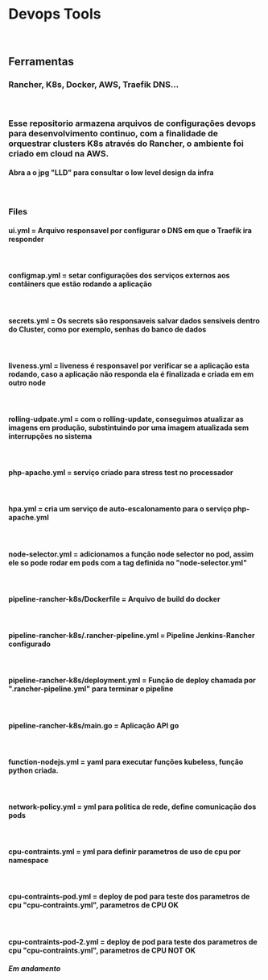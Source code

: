 <h1> Devops Tools </h1>
<br>
<h2> Ferramentas </h2>
<h3>Rancher, K8s, Docker, AWS, Traefik DNS...</h3>
<br>

<h3> Esse repositorio armazena arquivos de configurações devops para desenvolvimento continuo, com a finalidade de orquestrar clusters K8s através do Rancher, o ambiente foi criado em cloud na AWS.</h3>

<h4>Abra a o jpg "LLD" para consultar o low level design da infra</h4>

<br>

<h3>Files</h3>
<h4>ui.yml = Arquivo responsavel por configurar o DNS em que o Traefik ira responder</h4>
<br>
<h4>configmap.yml = setar configurações dos  serviços externos aos contâiners que estão rodando a aplicação </h4>
<br>
<h4>secrets.yml = Os secrets são responsaveis salvar dados sensiveis dentro do Cluster, como por exemplo, senhas do banco de dados</h4>
<br>
<h4>liveness.yml =  liveness é responsavel por verificar se a aplicação esta rodando, caso a aplicação não responda ela é finalizada e criada em em outro node</h4>
<br>
<h4>rolling-udpate.yml = com o rolling-update, conseguimos atualizar as imagens em produção, substintuindo por uma imagem atualizada sem interrupções no sistema</h4>
<br>
<h4>php-apache.yml = serviço criado para stress test no processador</h4>
<br>
<h4>hpa.yml = cria um serviço de auto-escalonamento para o serviço php-apache.yml</h4>
<br>
<h4>node-selector.yml = adicionamos a função node selector no pod, assim ele so pode rodar em pods com a tag definida no "node-selector.yml"</h4>
<br>
<h4>pipeline-rancher-k8s/Dockerfile = Arquivo de build do docker</h4>
<br>
<h4>pipeline-rancher-k8s/.rancher-pipeline.yml = Pipeline Jenkins-Rancher configurado</h4>
<br>
<h4>pipeline-rancher-k8s/deployment.yml = Função de deploy chamada por ".rancher-pipeline.yml" para terminar o pipeline</h4>
<br>
<h4>pipeline-rancher-k8s/main.go = Aplicação API go</h4>
<br>
<h4>function-nodejs.yml = yaml para executar funções kubeless, função python criada.</h4>
<br>
<h4>network-policy.yml = yml para politica de rede, define comunicação dos pods </h4>
<br>
<h4>cpu-contraints.yml = yml para definir parametros de uso de cpu por namespace</h4>
<br>
<h4>cpu-contraints-pod.yml = deploy de pod para teste dos parametros de cpu "cpu-contraints.yml", parametros de CPU OK</h4>
<br>
<h4>cpu-contraints-pod-2.yml = deploy de pod para teste dos parametros de cpu "cpu-contraints.yml", parametros de CPU NOT OK</h4>
<h4></h4>
<h5>Em andamento</h5>